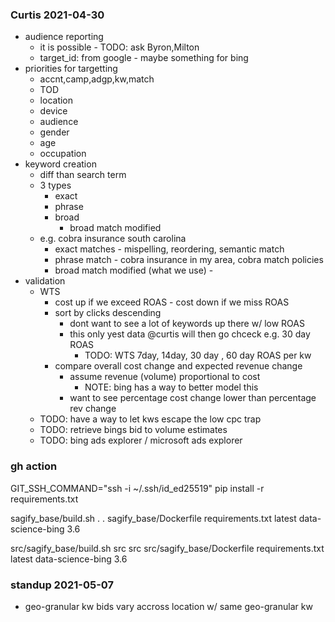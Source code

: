 ### Curtis 2021-04-30
- audience reporting
  - it is possible - TODO: ask Byron,Milton
  - target_id: from google - maybe something for bing
- priorities for targetting
  - accnt,camp,adgp,kw,match 
  - TOD
  - location
  - device
  - audience
  - gender
  - age
  - occupation
- keyword creation 
  - diff than search term 
  - 3 types
    - exact
    - phrase
    - broad
      - broad match modified
  - e.g. cobra insurance south carolina
    - exact matches - mispelling, reordering, semantic match
    - phrase match - cobra insurance in my area, cobra match policies
    - broad match modified (what we use) - 
- validation 
  - WTS
    - cost up if we exceed ROAS - cost down if we miss ROAS
    - sort by clicks descending
      - dont want to see a lot of keywords up there w/ low ROAS
      - this only yest data @curtis will then go chceck e.g. 30 day ROAS 
        - TODO: WTS 7day, 14day, 30 day , 60 day ROAS per kw
    - compare overall cost change and expected revenue change
      - assume revenue (volume) proportional to cost
        - NOTE: bing has a way to better model this
      - want to see percentage cost change lower than percentage rev change 
  - TODO: have a way to let kws escape the low cpc trap
  - TODO: retrieve bings bid to volume estimates
  - TODO: bing ads explorer / microsoft ads explorer

### gh action
GIT_SSH_COMMAND="ssh -i ~/.ssh/id_ed25519" pip install -r requirements.txt

sagify_base/build.sh  . . sagify_base/Dockerfile requirements.txt latest data-science-bing 3.6

src/sagify_base/build.sh  src src src/sagify_base/Dockerfile requirements.txt latest data-science-bing 3.6

### standup 2021-05-07
- geo-granular kw bids vary accross location w/ same geo-granular kw